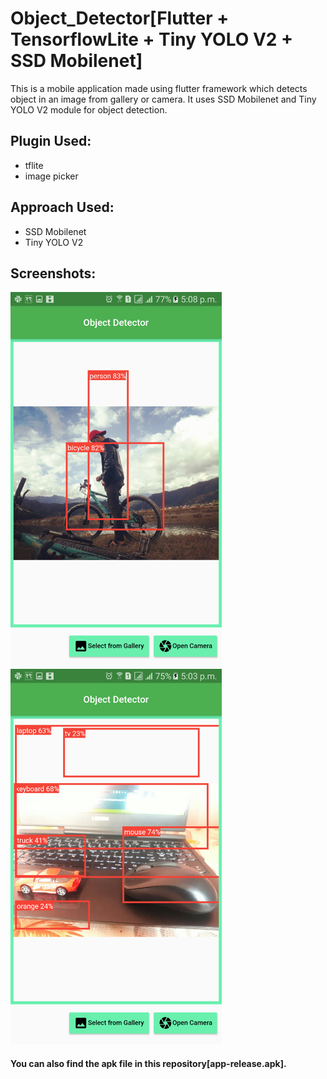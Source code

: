 # Object_Detector[Flutter + TensorflowLite + Tiny YOLO V2 + SSD Mobilenet]
 This is a mobile application made using flutter framework which detects object in an image from gallery or camera. It uses SSD Mobilenet and Tiny YOLO V2 module for object detection.
## Plugin Used:
 - tflite
 - image picker
## Approach Used:
 - SSD Mobilenet
 - Tiny YOLO V2
## Screenshots:
<img src = "Screenshots/1.png" height= 600> <img src = "Screenshots/2.png" height= 600>
 #### You can also find the apk file in this repository[app-release.apk].
